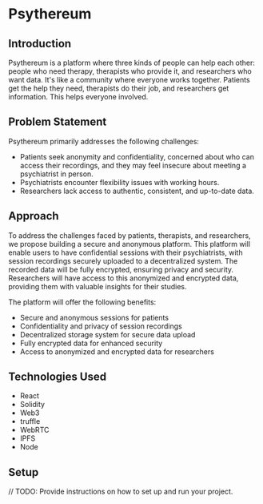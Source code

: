 # Psythereum

## Introduction
Psythereum is a platform where three kinds of people can help each other: people who need therapy, therapists who provide it, and researchers who want data. It's like a community where everyone works together. Patients get the help they need, therapists do their job, and researchers get information. This helps everyone involved.


## Problem Statement
Psythereum primarily addresses the following challenges:

- Patients seek anonymity and confidentiality, concerned about who can access their recordings, and they may feel insecure about meeting a psychiatrist in person.
- Psychiatrists encounter flexibility issues with working hours.
- Researchers lack access to authentic, consistent, and up-to-date data.


## Approach
To address the challenges faced by patients, therapists, and researchers, we propose building a secure and anonymous platform. This platform will enable users to have confidential sessions with their psychiatrists, with session recordings securely uploaded to a decentralized system. The recorded data will be fully encrypted, ensuring privacy and security. Researchers will have access to this anonymized and encrypted data, providing them with valuable insights for their studies.

The platform will offer the following benefits:

- Secure and anonymous sessions for patients
- Confidentiality and privacy of session recordings
- Decentralized storage system for secure data upload
- Fully encrypted data for enhanced security
- Access to anonymized and encrypted data for researchers

## Technologies Used
- React
- Solidity
- Web3
- truffle
- WebRTC
- IPFS
- Node

## Setup

// TODO: Provide instructions on how to set up and run your project.


